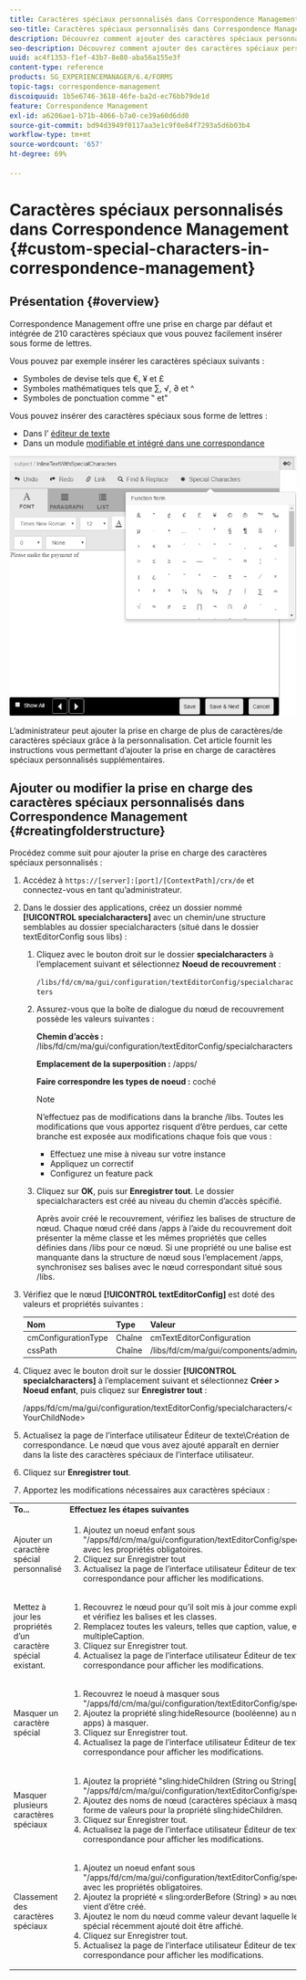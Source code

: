 ```yaml
---
title: Caractères spéciaux personnalisés dans Correspondence Management
seo-title: Caractères spéciaux personnalisés dans Correspondence Management
description: Découvrez comment ajouter des caractères spéciaux personnalisés dans Correspondence Management.
seo-description: Découvrez comment ajouter des caractères spéciaux personnalisés dans Correspondence Management.
uuid: ac4f1353-f1ef-43b7-8e80-aba56a155e3f
content-type: reference
products: SG_EXPERIENCEMANAGER/6.4/FORMS
topic-tags: correspondence-management
discoiquuid: 1b5e6746-3618-46fe-ba2d-ec76bb79de1d
feature: Correspondence Management
exl-id: a6206ae1-b71b-4066-b7a0-ce39a60d6dd0
source-git-commit: bd94d3949f0117aa3e1c9f0e84f7293a5d6b03b4
workflow-type: tm+mt
source-wordcount: '657'
ht-degree: 69%

---
```


# Caractères spéciaux personnalisés dans Correspondence Management {#custom-special-characters-in-correspondence-management}

## Présentation {#overview}

Correspondence Management offre une prise en charge par défaut et intégrée de 210 caractères spéciaux que vous pouvez facilement insérer sous forme de lettres.

Vous pouvez par exemple insérer les caractères spéciaux suivants :

* Symboles de devise tels que €, ¥ et £
* Symboles mathématiques tels que ∑, √, ∂ et ^
* Symboles de ponctuation comme ‟ et&quot;

Vous pouvez insérer des caractères spéciaux sous forme de lettres :

* Dans l’ [éditeur de texte](/help/forms/using/document-fragments.md#createtext)
* Dans un module [modifiable et intégré dans une correspondance](/help/forms/using/create-correspondence.md#managecontent)

![specialcaractérissinlinemodule](assets/specialcharactersinlinemodule.png)

L’administrateur peut ajouter la prise en charge de plus de caractères/de caractères spéciaux grâce à la personnalisation. Cet article fournit les instructions vous permettant d’ajouter la prise en charge de caractères spéciaux personnalisés supplémentaires.

## Ajouter ou modifier la prise en charge des caractères spéciaux personnalisés dans Correspondence Management {#creatingfolderstructure}

Procédez comme suit pour ajouter la prise en charge des caractères spéciaux personnalisés :

1. Accédez à `https://[server]:[port]/[ContextPath]/crx/de` et connectez-vous en tant qu’administrateur.
1. Dans le dossier des applications, créez un dossier nommé **[!UICONTROL specialcharacters]** avec un chemin/une structure semblables au dossier specialcharacters (situé dans le dossier textEditorConfig sous libs) :

   1. Cliquez avec le bouton droit sur le dossier **specialcharacters** à l’emplacement suivant et sélectionnez **Noeud de recouvrement** :

      `/libs/fd/cm/ma/gui/configuration/textEditorConfig/specialcharacters`

   1. Assurez-vous que la boîte de dialogue du nœud de recouvrement possède les valeurs suivantes :

      **Chemin d’accès :** /libs/fd/cm/ma/gui/configuration/textEditorConfig/specialcharacters

      **Emplacement de la superposition :** /apps/

      **Faire correspondre les types de noeud :** coché

      >[!NOTE]
      >
      >N’effectuez pas de modifications dans la branche /libs. Toutes les modifications que vous apportez risquent d’être perdues, car cette branche est exposée aux modifications chaque fois que vous :
      >
      >* Effectuez une mise à niveau sur votre instance
      >* Appliquez un correctif
      >* Configurez un feature pack


   1. Cliquez sur **OK**, puis sur **Enregistrer tout**. Le dossier specialcharacters est créé au niveau du chemin d’accès spécifié.

      Après avoir créé le recouvrement, vérifiez les balises de structure de nœud. Chaque nœud créé dans /apps à l’aide du recouvrement doit présenter la même classe et les mêmes propriétés que celles définies dans /libs pour ce nœud. Si une propriété ou une balise est manquante dans la structure de nœud sous l’emplacement /apps, synchronisez ses balises avec le nœud correspondant situé sous /libs.

1. Vérifiez que le nœud **[!UICONTROL textEditorConfig]** est doté des valeurs et propriétés suivantes :

   | Nom | Type | Valeur |
   |---|---|---|
   | cmConfigurationType | Chaîne | cmTextEditorConfiguration |
   | cssPath | Chaîne | /libs/fd/cm/ma/gui/components/admin/createasset/textcontrol/clientlibs/textcontrol |

1. Cliquez avec le bouton droit sur le dossier **[!UICONTROL specialcharacters]** à l’emplacement suivant et sélectionnez **Créer > Noeud enfant**, puis cliquez sur **Enregistrer tout** :

   /apps/fd/cm/ma/gui/configuration/textEditorConfig/specialcharacters/&lt;YourChildNode>

1. Actualisez la page de l’interface utilisateur Éditeur de texte\Création de correspondance. Le nœud que vous avez ajouté apparaît en dernier dans la liste des caractères spéciaux de l’interface utilisateur.
1. Cliquez sur **Enregistrer tout**.
1. Apportez les modifications nécessaires aux caractères spéciaux :

<table> 
 <tbody> 
  <tr> 
   <td><strong>To...</strong></td> 
   <td><strong>Effectuez les étapes suivantes</strong></td> 
  </tr> 
  <tr> 
   <td>Ajouter un caractère spécial personnalisé</td> 
   <td> 
    <ol> 
     <li>Ajoutez un noeud enfant sous "/apps/fd/cm/ma/gui/configuration/textEditorConfig/specialcharacters avec les propriétés obligatoires.</li> 
     <li>Cliquez sur Enregistrer tout</li> 
     <li>Actualisez la page de l’interface utilisateur Éditeur de texte\Création de correspondance pour afficher les modifications.</li> 
    </ol> </td> 
  </tr> 
  <tr> 
   <td>Mettez à jour les propriétés d’un caractère spécial existant.</td> 
   <td> 
    <ol> 
     <li>Recouvrez le nœud pour qu’il soit mis à jour comme expliqué ci-dessus et vérifiez les balises et les classes.</li> 
     <li>Remplacez toutes les valeurs, telles que caption, value, endValue et multipleCaption. </li> 
     <li>Cliquez sur Enregistrer tout. </li> 
     <li>Actualisez la page de l’interface utilisateur Éditeur de texte\Création de correspondance pour afficher les modifications.</li> 
    </ol> </td> 
  </tr> 
  <tr> 
   <td>Masquer un caractère spécial</td> 
   <td> 
    <ol> 
     <li>Recouvrez le noeud à masquer sous "/apps/fd/cm/ma/gui/configuration/textEditorConfig/specialcharacters".</li> 
     <li>Ajoutez la propriété sling:hideResource (booléenne) au noeud (sous apps) à masquer. </li> 
     <li>Cliquez sur Enregistrer tout. </li> 
     <li>Actualisez la page de l’interface utilisateur Éditeur de texte\Création de correspondance pour afficher les modifications.<br /> </li> 
    </ol> </td> 
  </tr> 
  <tr> 
   <td>Masquer plusieurs caractères spéciaux</td> 
   <td> 
    <ol> 
     <li>Ajoutez la propriété "sling:hideChildren (String ou String[])" à "/apps/fd/cm/ma/gui/configuration/textEditorConfig/specialcharacters". </li> 
     <li>Ajoutez des noms de nœud (caractères spéciaux à masquer) sous forme de valeurs pour la propriété sling:hideChildren. </li> 
     <li>Cliquez sur Enregistrer tout. </li> 
     <li>Actualisez la page de l’interface utilisateur Éditeur de texte\Création de correspondance pour afficher les modifications.<br /> </li> 
    </ol> </td> 
  </tr> 
  <tr> 
   <td>Classement des caractères spéciaux</td> 
   <td> 
    <ol> 
     <li>Ajoutez un noeud enfant sous "/apps/fd/cm/ma/gui/configuration/textEditorConfig/specialcharacters avec les propriétés obligatoires. </li> 
     <li>Ajoutez la propriété « sling:orderBefore (String) » au nœud enfant qui vient d’être créé. </li> 
     <li>Ajoutez le nom du nœud comme valeur devant laquelle le caractère spécial récemment ajouté doit être affiché. </li> 
     <li>Cliquez sur Enregistrer tout. </li> 
     <li>Actualisez la page de l’interface utilisateur Éditeur de texte\Création de correspondance pour afficher les modifications.<br /> </li> 
    </ol> </td> 
  </tr> 
 </tbody> 
</table>
